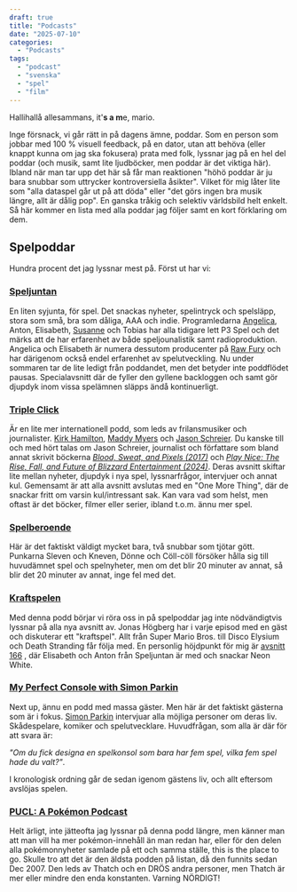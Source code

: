 ```yaml
---
draft: true
title: "Podcasts"
date: "2025-07-10"
categories: 
  - "Podcasts"
tags: 
  - "podcast"
  - "svenska"
  - "spel"
  - "film"
---
```


Hallihallå allesammans,
it'**s a m**e, mario.

Inge försnack, vi går rätt in på dagens ämne, poddar.
Som en person som jobbar med 100 % visuell feedback, på en dator, utan att behöva (eller knappt kunna om jag ska fokusera) prata med folk,
lyssnar jag på en hel del poddar (och musik, samt lite ljudböcker, men poddar är det viktiga här).
Ibland när man tar upp det här så får man reaktionen "höhö poddar är ju bara snubbar som uttrycker kontroversiella åsikter".
Vilket för mig låter lite som "alla dataspel går ut på att döda" eller "det görs ingen bra musik längre, allt är dålig pop".
En ganska tråkig och selektiv världsbild helt enkelt.
Så här kommer en lista med alla poddar jag följer samt en kort förklaring om dem.

## Spelpoddar
Hundra procent det jag lyssnar mest på.
Först ut har vi:

### [Speljuntan](https://poddtoppen.se/podcast/1547106823/speljuntan)
En liten syjunta, för spel. Det snackas nyheter, spelintryck och spelsläpp, stora som små, bra som dåliga, AAA och indie.
Programledarna 
[Angelica](https://sv.wikipedia.org/wiki/Angelica_Norgren?useskin=vector), 
Anton, 
Elisabeth,
[Susanne](https://sv.wikipedia.org/wiki/Susanne_M%C3%B6ller?useskin=vector)
och 
Tobias 
har alla tidigare lett P3 Spel och det märks att de har erfarenhet av både speljounalistik samt radioproduktion.
Angelica och Elisabeth är numera dessutom producenter på [Raw Fury](https://rawfury.com/) och har därigenom också endel erfarenhet av spelutveckling.
Nu under sommaren tar de lite ledigt från poddandet, men det betyder inte poddflödet pausas.
Specialavsnitt där de fyller den gyllene backloggen och samt gör djupdyk inom vissa spelämnen släpps ändå kontinuerligt.

### [Triple Click](https://maximumfun.org/podcasts/triple-click/)
Är en lite mer internationell podd, som leds av frilansmusiker och journalister.
[Kirk Hamilton](https://maximumfun.org/about/team/kirk-hamilton/),
[Maddy Myers](https://maximumfun.org/about/team/maddy-myers/)
och
[Jason Schreier](https://maximumfun.org/about/team/jason-schreier/).
Du kanske till och med hört talas om Jason Schreier, journalist och författare som bland annat skrivit böckerna 
[*Blood, Sweat, and Pixels (2017)*](https://www.goodreads.com/book/show/34376766-blood-sweat-and-pixels)
och 
[*Play Nice: The Rise, Fall, and Future of Blizzard Entertainment (2024)*](https://www.goodreads.com/book/show/207567968-play-nice).
Deras avsnitt skiftar lite mellan nyheter, djupdyk i nya spel, lyssnarfrågor, intervjuer och annat kul. 
Gemensamt är att alla avsnitt avslutas med en "One More Thing", där de snackar fritt om varsin kul/intressant sak.
Kan vara vad som helst, men oftast är det böcker, filmer eller serier, ibland t.o.m. ännu mer spel.

### [Spelberoende](https://poddtoppen.se/podcast/1475520724/spelberoende)
Här är det faktiskt väldigt mycket bara, två snubbar som tjötar gött. 
Punkarna Sleven och Kneven, Dönne och Cöll-cöll försöker hålla sig till huvudämnet spel och spelnyheter, 
men om det blir 20 minuter av annat, så blir det 20 minuter av annat, inge fel med det.

### [Kraftspelen](https://poddtoppen.se/podcast/1577226114/kraftspelen)
Med denna podd börjar vi röra oss in på spelpoddar jag inte nödvändigtvis lyssnar på alla nya avsnitt av.
Jonas Högberg har i varje episod med en gäst och diskuterar ett "kraftspel".
Allt från Super Mario Bros. till Disco Elysium och Death Stranding får följa med.
En personlig höjdpunkt för mig är 
[avsnitt 166](https://poddtoppen.se/podcast/1577226114/kraftspelen/episod-166-neon-white-med-elisabeth-bergqvist-och-anton-vretander)
, där Elisabeth och Anton från Speljuntan är med och snackar Neon White.

### [My Perfect Console with Simon Parkin](https://poddtoppen.se/podcast/1665581266/my-perfect-console-with-simon-parkin)
Next up, ännu en podd med massa gäster. Men här är det faktiskt gästerna som är i fokus.
[Simon Parkin](https://en.wikipedia.org/wiki/Simon_Parkin?useskin=vector)
intervjuar alla möjliga personer om deras liv. Skådespelare, komiker och spelutvecklare.
Huvudfrågan, som alla är där för att svara är:
 
*"Om du fick designa en spelkonsol som bara har fem spel, vilka fem spel hade du valt?"*.

I kronologisk ordning går de sedan igenom gästens liv, och allt eftersom avslöjas spelen.

### [PUCL: A Pokémon Podcast](https://poddtoppen.se/podcast/346735400/pucl-a-pokemon-podcast)
Helt ärligt, inte jätteofta jag lyssnar på denna podd längre, 
men känner man att man vill ha mer pokémon-innehåll än man redan har, 
eller för den delen alla pokémonnyheter samlade på ett och samma ställe,
this is the place to go. 
Skulle tro att det är den äldsta podden på listan, då den funnits sedan Dec 2007.
Den leds av Thatch och en DRÖS andra personer, men Thatch är mer eller mindre den enda konstanten.
Varning NÖRDIGT!